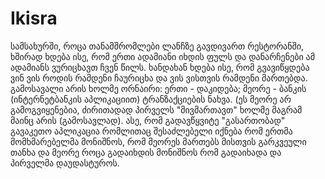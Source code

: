 # Ikisra
სამსახურში, როცა თანამშრომლები ლანჩზე გავდივართ რესტორანში, ხშირად ხდება ისე, რომ ერთი ადამიანი იხდის ფულს და დანარჩენები ამ ადამიანს ვურიცხავთ ჩვენ წილს. ხანდახან ხდება ისე, რომ გვავიწყდება ვინ ვის როდის რამდენი ჩაურიცხა და ვის ვისთვის რამდენი მართებდა. გამოსავალი არის ხოლმე ორნაირი: ერთი - დაკიდება; მეორე - ბანკის (ინტერნეტბანკის აპლიკაციით) ტრანზაქციების ნახვა. (ეს მეორე არ გამოგვიყენებია, ძირითადად პირველს "მივმართავთ" ხოლმე მაგრამ მაინც არის (გამოსავლად). 
ასე, რომ გადავწყვიტე "გასართობად" გავაკეთო აპლიკაცია რომლითაც შესაძლებელი იქნება რომ ერთმა მომხმარებელმა მონიშნოს, რომ მეორეს მართებს მისთვის გარკვეული თანხა და მეორე როცა გადაიხდის მონიშნოს რომ გადაიხადა და პირველმა დაუდასტუროს.
